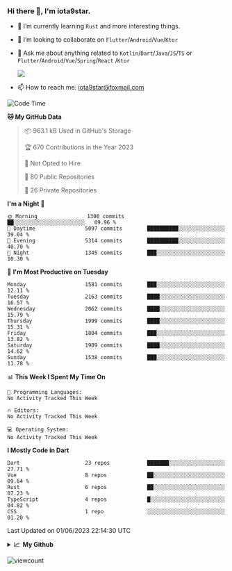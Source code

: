 ### Hi there 👋, I'm iota9star.

- 🌱 I’m currently learning `Rust` and more interesting things.
- 👯 I’m looking to collaborate on `Flutter`/`Android`/`Vue`/`Ktor`
- 💬 Ask me about anything related to `Kotlin`/`Dart`/`Java`/`JS`/`TS` or `Flutter`/`Android`/`Vue`/`Spring`/`React`
  /`Ktor`
  
  ![](https://github-readme-stats.vercel.app/api/top-langs?username=iota9star&show_icons=true&locale=en&layout=compact)
  
- 📫 How to reach me: [iota9star@foxmail.com](iota9star@foxmail.com)


<!--START_SECTION:waka-->
![Code Time](http://img.shields.io/badge/Code%20Time-3%2C090%20hrs%2054%20mins-blue)

**🐱 My GitHub Data** 

> 📦 963.1 kB Used in GitHub's Storage 
 > 
> 🏆 670 Contributions in the Year 2023
 > 
> 🚫 Not Opted to Hire
 > 
> 📜 80 Public Repositories 
 > 
> 🔑 26 Private Repositories 
 > 
**I'm a Night 🦉** 

```text
🌞 Morning                1300 commits        ██░░░░░░░░░░░░░░░░░░░░░░░   09.96 % 
🌆 Daytime                5097 commits        ██████████░░░░░░░░░░░░░░░   39.04 % 
🌃 Evening                5314 commits        ██████████░░░░░░░░░░░░░░░   40.70 % 
🌙 Night                  1345 commits        ███░░░░░░░░░░░░░░░░░░░░░░   10.30 % 
```
📅 **I'm Most Productive on Tuesday** 

```text
Monday                   1581 commits        ███░░░░░░░░░░░░░░░░░░░░░░   12.11 % 
Tuesday                  2163 commits        ████░░░░░░░░░░░░░░░░░░░░░   16.57 % 
Wednesday                2062 commits        ████░░░░░░░░░░░░░░░░░░░░░   15.79 % 
Thursday                 1999 commits        ████░░░░░░░░░░░░░░░░░░░░░   15.31 % 
Friday                   1804 commits        ███░░░░░░░░░░░░░░░░░░░░░░   13.82 % 
Saturday                 1909 commits        ████░░░░░░░░░░░░░░░░░░░░░   14.62 % 
Sunday                   1538 commits        ███░░░░░░░░░░░░░░░░░░░░░░   11.78 % 
```


📊 **This Week I Spent My Time On** 

```text
💬 Programming Languages: 
No Activity Tracked This Week

🔥 Editors: 
No Activity Tracked This Week

💻 Operating System: 
No Activity Tracked This Week
```

**I Mostly Code in Dart** 

```text
Dart                     23 repos            ███████░░░░░░░░░░░░░░░░░░   27.71 % 
Vue                      8 repos             ██░░░░░░░░░░░░░░░░░░░░░░░   09.64 % 
Rust                     6 repos             ██░░░░░░░░░░░░░░░░░░░░░░░   07.23 % 
TypeScript               4 repos             █░░░░░░░░░░░░░░░░░░░░░░░░   04.82 % 
CSS                      1 repo              ░░░░░░░░░░░░░░░░░░░░░░░░░   01.20 % 
```




 Last Updated on 01/06/2023 22:14:30 UTC
<!--END_SECTION:waka-->

<details>
  <summary><b>📈&nbsp;&nbsp;My Github</b></summary>
  <br>
  <img src='https://github-profile-trophy.vercel.app/?username=iota9star'>
  <img src='https://bad-apple-github-readme.vercel.app/api?show_bg=1&username=iota9star&hide_title=true'>
  <img src='http://cr-skills-chart-widget.azurewebsites.net/api/api?username=iota9star'>
  <img src='https://github-readme-stats.vercel.app/api/wakatime?username=iota9star&layout=compact'>
</details>


![viewcount](https://count.getloli.com/get/@iota9star?theme=rule34)
